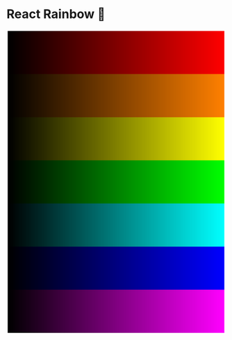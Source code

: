 # React Rainbow :rainbow:

<p align="center">
  <a href="https://github.com/kutyel/react-rainbow/">
    <img alt="babel" src="https://raw.githubusercontent.com/kutyel/react-rainbow/master/assets/rainbow.png" width="546">
  </a>
</p>

